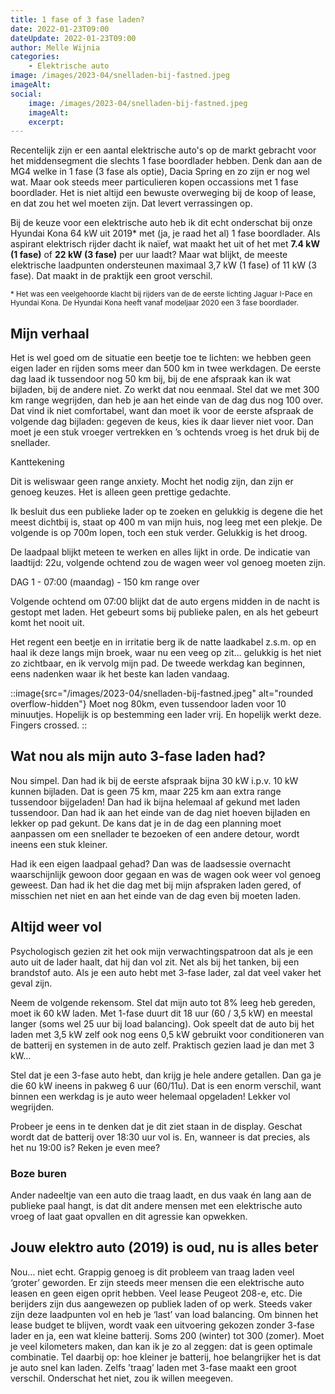 ```yaml
---
title: 1 fase of 3 fase laden?
date: 2022-01-23T09:00
dateUpdate: 2022-01-23T09:00
author: Melle Wijnia
categories:
    - Elektrische auto
image: /images/2023-04/snelladen-bij-fastned.jpeg
imageAlt: 
social:
    image: /images/2023-04/snelladen-bij-fastned.jpeg
    imageAlt: 
    excerpt: 
---
```


Recentelijk zijn er een aantal elektrische auto's op de markt gebracht voor het middensegment die slechts 1 fase boordlader hebben.
Denk dan aan de MG4 welke in 1 fase (3 fase als optie), Dacia Spring en zo zijn er nog wel wat.
Maar ook steeds meer particulieren kopen occassions met 1 fase boordlader.
Het is niet altijd een bewuste overweging bij de koop of lease, en dat zou het wel moeten zijn.
Dat levert verrassingen op.

Bij de keuze voor een elektrische auto heb ik dit echt onderschat bij onze Hyundai Kona 64 kW uit 2019* met (ja, je raad het al) 1 fase boordlader. Als aspirant elektrisch rijder dacht ik naïef, wat maakt het uit of het met **7.4 kW (1 fase)** of **22 kW (3 fase)** per uur laadt? Maar wat blijkt, de meeste elektrische laadpunten ondersteunen maximaal 3,7 kW (1 fase) of 11 kW (3 fase). Dat maakt in de praktijk een groot verschil.

<small class="block">* Het was een veelgehoorde klacht bij rijders van de de eerste lichting Jaguar I-Pace en Hyundai Kona. De Hyundai Kona heeft vanaf modeljaar 2020 een 3 fase boordlader.</small>

## Mijn verhaal

Het is wel goed om de situatie een beetje toe te lichten: we hebben geen eigen lader en rijden soms meer dan 500 km in twee werkdagen. De eerste dag laad ik tussendoor nog 50 km bij, bij de ene afspraak kan ik wat bijladen, bij de andere niet. Zo werkt dat nou eenmaal. Stel dat we met 300 km range wegrijden, dan heb je aan het einde van de dag dus nog 100 over. Dat vind ik niet comfortabel, want dan moet ik voor de eerste afspraak de volgende dag bijladen: gegeven de keus, kies ik daar liever niet voor. Dan moet je een stuk vroeger vertrekken en ’s ochtends vroeg is het druk bij de snellader.

<div class="mt-6 ml-6 mb-6 float-right max-w-[350px]">
  <span class="text-cta-default uppercase text-sm tracking-wide font-black">
    Kanttekening
  </span>
  <p class="font-italic">
    Dit is weliswaar geen range anxiety.
    Mocht het nodig zijn, dan zijn er genoeg keuzes. Het is alleen geen prettige gedachte.
  </p>
</div>

Ik besluit dus een publieke lader op te zoeken en gelukkig is degene die het meest dichtbij is, staat op 400 m van mijn huis, nog leeg met een plekje. De volgende is op 700m lopen, toch een stuk verder. Gelukkig is het droog.

De laadpaal blijkt meteen te werken en alles lijkt in orde. De indicatie van laadtijd: 22u, volgende ochtend zou de wagen weer vol genoeg moeten zijn.

<p>
  <span class="text-sm text-cta-default uppercase tracking-wide font-black">
    DAG 1 - 07:00 (maandag)
  </span>
  <span class="text-sm"> - 150 km range over</span>
</p>

Volgende ochtend om 07:00 blijkt dat de auto ergens midden in de nacht is gestopt met laden. Het gebeurt soms bij publieke palen, en als het gebeurt komt het nooit uit.

Het regent een beetje en in irritatie berg ik de natte laadkabel z.s.m. op en haal ik deze langs mijn broek, waar nu een veeg op zit… gelukkig is het niet zo zichtbaar, en ik vervolg mijn pad. De tweede werkdag kan beginnen, eens nadenken waar ik het beste kan laden vandaag.

::image{src="/images/2023-04/snelladen-bij-fastned.jpeg" alt="rounded overflow-hidden"}
  Moet nog 80km, even tussendoor laden voor 10 minuutjes. Hopelijk is op bestemming een lader vrij. En hopelijk werkt deze. Fingers crossed.
::

## Wat nou als mijn auto 3-fase laden had?

Nou simpel. Dan had ik bij de eerste afspraak bijna 30 kW i.p.v. 10 kW kunnen bijladen. Dat is geen 75 km, maar 225 km aan extra range tussendoor bijgeladen! Dan had ik bijna helemaal af gekund met laden tussendoor. Dan had ik aan het einde van de dag niet hoeven bijladen en lekker op pad gekunt. De kans dat je in de dag een planning moet aanpassen om een snellader te bezoeken of een andere detour, wordt ineens een stuk kleiner.

Had ik een eigen laadpaal gehad? Dan was de laadsessie overnacht waarschijnlijk gewoon door gegaan en was de wagen ook weer vol genoeg geweest. Dan had ik het die dag met bij mijn afspraken laden gered, of misschien net niet en aan het einde van de dag even bij moeten laden.

## Altijd weer vol
Psychologisch gezien zit het ook mijn verwachtingspatroon dat als je een auto uit de lader haalt, dat hij dan vol zit. Net als bij het tanken, bij een brandstof auto. Als je een auto hebt met 3-fase lader, zal dat veel vaker het geval zijn.

Neem de volgende rekensom. Stel dat mijn auto tot 8% leeg heb gereden, moet ik 60 kW laden. Met 1-fase duurt dit 18 uur (60 / 3,5 kW) en meestal langer (soms wel 25 uur bij load balancing). Ook speelt dat de auto bij het laden met 3,5 kW zelf ook nog eens 0,5 kW gebruikt voor conditioneren van de batterij en systemen in de auto zelf. Praktisch gezien laad je dan met 3 kW…

Stel dat je een 3-fase auto hebt, dan krijg je hele andere getallen. Dan ga je die 60 kW ineens in pakweg 6 uur (60/11u). Dat is een enorm verschil, want binnen een werkdag is je auto weer helemaal opgeladen! Lekker vol wegrijden.

Probeer je eens in te denken dat je dit ziet staan in de display. Geschat wordt dat de batterij over 18:30 uur vol is. En, wanneer is dat precies, als het nu 19:00 is? Reken je even mee?

### Boze buren

Ander nadeeltje van een auto die traag laadt, en dus vaak én lang aan de publieke paal hangt, is dat dit andere mensen met een elektrische auto vroeg of laat gaat opvallen en dit agressie kan opwekken.

## Jouw elektro auto (2019) is oud, nu is alles beter

Nou… niet echt. Grappig genoeg is dit probleem van traag laden veel ‘groter’ geworden. Er zijn steeds meer mensen die een elektrische auto leasen en geen eigen oprit hebben. Veel lease Peugeot 208-e, etc. Die berijders zijn dus aangewezen op publiek laden of op werk. Steeds vaker zijn deze laadpunten vol en heb je ‘last’ van load balancing. Om binnen het lease budget te blijven, wordt vaak een uitvoering gekozen zonder 3-fase lader en ja, een wat kleine batterij. Soms 200 (winter) tot 300 (zomer). Moet je veel kilometers maken, dan kan ik je zo al zeggen: dat is geen optimale combinatie. Tel daarbij op: hoe kleiner je batterij, hoe belangrijker het is dat je auto snel kan laden. Zelfs ’traag’ laden met 3-fase maakt een groot verschil. Onderschat het niet, zou ik willen meegeven.
